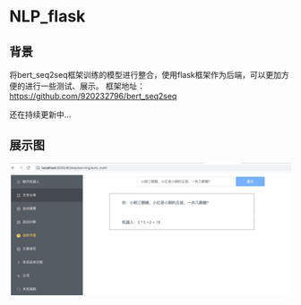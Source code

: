 # NLP_flask


## 背景
将bert_seq2seq框架训练的模型进行整合，使用flask框架作为后端，可以更加方便的进行一些测试、展示。 框架地址：https://github.com/920232796/bert_seq2seq


还在持续更新中...

## 展示图
![intro.png](./img/intro.png?raw=true)